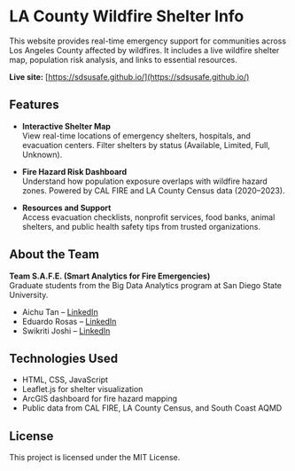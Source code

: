 # LA County Wildfire Shelter Info

This website provides real-time emergency support for communities across Los Angeles County affected by wildfires. It includes a live wildfire shelter map, population risk analysis, and links to essential resources.

**Live site:** [https://sdsusafe.github.io/](https://sdsusafe.github.io/)

## Features

- **Interactive Shelter Map**  
  View real-time locations of emergency shelters, hospitals, and evacuation centers. Filter shelters by status (Available, Limited, Full, Unknown).

- **Fire Hazard Risk Dashboard**  
  Understand how population exposure overlaps with wildfire hazard zones. Powered by CAL FIRE and LA County Census data (2020–2023).

- **Resources and Support**  
  Access evacuation checklists, nonprofit services, food banks, animal shelters, and public health safety tips from trusted organizations.

## About the Team

**Team S.A.F.E. (Smart Analytics for Fire Emergencies)**  
Graduate students from the Big Data Analytics program at San Diego State University.


- Aichu Tan – [LinkedIn](https://www.linkedin.com/in/aichutan/)  
- Eduardo Rosas – [LinkedIn](https://www.linkedin.com/in/eddie-rosas-011184142/)
- Swikriti Joshi – [LinkedIn](https://www.linkedin.com/in/swikritijoshi/)  

## Technologies Used

- HTML, CSS, JavaScript
- Leaflet.js for shelter visualization
- ArcGIS dashboard for fire hazard mapping
- Public data from CAL FIRE, LA County Census, and South Coast AQMD

## License

This project is licensed under the MIT License.
